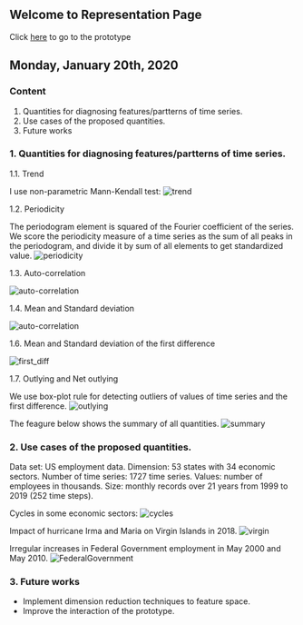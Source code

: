## Welcome to Representation Page
Click [here](https://idatavisualizationlab.github.io/B/congnostics/layout.html) to go to the prototype

## Monday, January 20th, 2020

### Content
1. Quantities for diagnosing features/partterns of time series.
2. Use cases of the proposed quantities.
3. Future works

### 1. Quantities for diagnosing features/partterns of time series.
1.1. Trend

I use non-parametric Mann-Kendall test:
![trend](Jan_19/trend.png)

1.2. Periodicity

The periodogram element is squared of the Fourier coefficient of the series. We score the periodicity measure of a time series as the sum of all peaks in the periodogram, and divide it by sum of all elements to get standardized value.
![periodicity](Jan_19/periodicity.png)

1.3. Auto-correlation

![auto-correlation](Jan_19/auto_correlation.png)

1.4. Mean and Standard deviation

![auto-correlation](Jan_19/mean_sd.png)

1.6. Mean and Standard deviation of the first difference

![first_diff](Jan_19/Net_mean_sd.png)

1.7. Outlying and Net outlying

We use box-plot rule for detecting outliers of values of time series and the first difference.
![outlying](Jan_19/outliers.png)

The feagure below shows the summary of all quantities.
![summary](Jan_19/example_measures.png)

### 2. Use cases of the proposed quantities.
Data set: US employment data.
Dimension: 53 states with 34 economic sectors.
Number of time series: 1727 time series.
Values: number of employees in thousands.
Size: monthly records over 21 years from 1999 to 2019 (252 time steps).

Cycles in some economic sectors:
![cycles](Jan_19/cycles.png)

Impact of hurricane Irma and Maria on Virgin Islands in 2018.
![virgin](Jan_19/virginIslands.png)

Irregular increases in Federal Government employment in May 2000 and May 2010.
![FederalGovernment](Jan_19/seasonal_AO.png)

### 3. Future works

- Implement dimension reduction techniques to feature space.
- Improve the interaction of the prototype.
